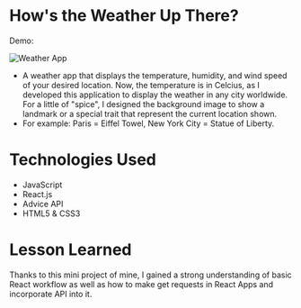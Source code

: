 # How's the Weather Up There?

Demo:

![Weather App](https://user-images.githubusercontent.com/101066358/194476751-ac7b3ba9-1796-4a93-be46-e0f7b692d6d6.gif)


- A weather app that displays the temperature, humidity, and wind speed of your desired location. Now, the temperature is in Celcius, as I developed this application to display the weather in any city worldwide. For a little of "spice", I designed the background image to show a landmark or a special trait that represent the current location shown. 
- For example: Paris = Eiffel Towel, New York City = Statue of Liberty. 

# Technologies Used
- JavaScript
- React.js
- Advice API
- HTML5 & CSS3

# Lesson Learned

Thanks to this mini project of mine, I gained a strong understanding of basic React workflow as well as how to make get requests in React Apps and incorporate API into it. 
